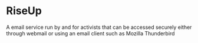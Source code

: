 [Title]: # (RiseUp)
[Order]: # (98)

# RiseUp

A email service run by and for activists that can be accessed securely either through webmail or using an email client such as Mozilla Thunderbird